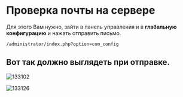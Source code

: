 # Проверка почты на сервере
Для этого Вам нужно, зайти в панель управления и в **глабальную конфигурацию** и нажать отправить письмо.

```/administrator/index.php?option=com_config```

## Вот так должно выглядеть при отправке.

![133102](https://user-images.githubusercontent.com/1074710/29251913-788102b6-8066-11e7-9a69-8184803fb7bc.png)

![133126](https://user-images.githubusercontent.com/1074710/29251914-7a2e3584-8066-11e7-9cf5-7d7cca1afdb9.png)
